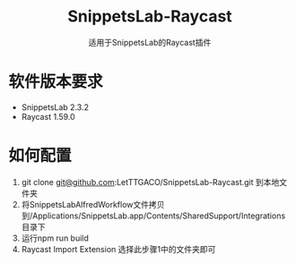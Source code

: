 <div align="center">
  <h1>SnippetsLab-Raycast</h1>
  <p>适用于SnippetsLab的Raycast插件</p>
</div>

# 软件版本要求
- SnippetsLab 2.3.2
- Raycast 1.59.0

# 如何配置
1. git clone git@github.com:LetTTGACO/SnippetsLab-Raycast.git 到本地文件夹
2. 将SnippetsLabAlfredWorkflow文件拷贝到/Applications/SnippetsLab.app/Contents/SharedSupport/Integrations目录下
3. 运行npm run build
4. Raycast Import Extension 选择此步骤1中的文件夹即可



